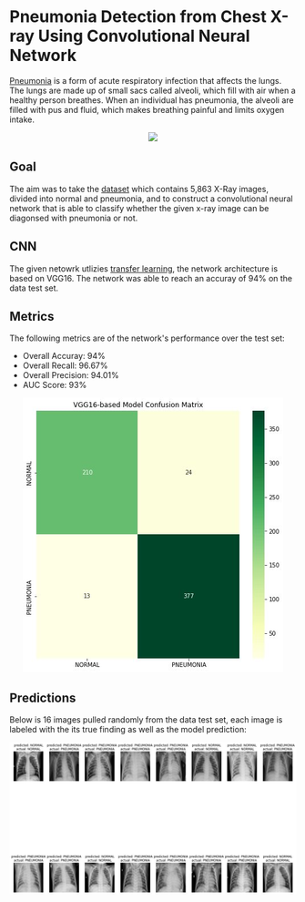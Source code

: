 # Pneumonia Detection from Chest X-ray Using Convolutional Neural Network
[Pneumonia](https://www.who.int/news-room/fact-sheets/detail/pneumonia) is a form of acute respiratory infection that affects the lungs. The lungs are made up of small sacs called alveoli, which fill with air when a healthy person breathes. When an individual has pneumonia, the alveoli are filled with pus and fluid, which makes breathing painful and limits oxygen intake.
<p align="center">
  <img src="https://www.nhlbi.nih.gov/sites/default/files/inline-images/pneumonia.png?raw=true"/>
</p>

## Goal
The aim was to take the [dataset](https://www.kaggle.com/datasets/paultimothymooney/chest-xray-pneumonia) which contains 5,863 X-Ray images, divided into normal and pneumonia, and to construct a convolutional neural network that is able to classify whether the given x-ray image can be diagonsed with pneumonia or not.

## CNN
The given netowrk utlizies [transfer learning](https://towardsdatascience.com/a-comprehensive-hands-on-guide-to-transfer-learning-with-real-world-applications-in-deep-learning-212bf3b2f27a), the network architecture is based on VGG16. The network was able to reach an accuray of 94% on the data test set.

## Metrics
The following metrics are of the network's performance over the test set:
* Overall Accuray: 94%
* Overall Recall: 96.67%
* Overall Precision: 94.01%
* AUC Score: 93%
<p align="center">
  <img src="https://github.com/mkldhz/Pneumonia-Detection-from-Chest-X-ray-Using-Convolutional-Neural-Network/blob/main/Screenshots/conf_matrix.jpg?raw=true"/>
</p>

## Predictions
Below is 16 images pulled randomly from the data test set, each image is labeled with the its true finding as well as the model prediction:
<p align="center">
  <img src="https://github.com/mkldhz/Pneumonia-Detection-from-Chest-X-ray-Using-Convolutional-Neural-Network/blob/main/Screenshots/predictions.jpg?raw=true"/>
</p>
